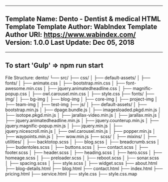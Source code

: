 ------------------------------------------------------
Template Name: Dento - Dentist & medical HTML Template
Template Author: WabIndex
Template Author URI: https://www.wabindex.com/
Version: 1.0.0
Last Update: Dec 05, 2018
-----------------------------------------------------

--------------------------------
To start 'Gulp' => npm run start
--------------------------------

File Structure:
dento/
└── src/
    ├── css/
    │   ├── default-assets/
    │   ├── fonts/
    │   ├── animate.css
    │   ├── bootstrap.min.css
    │   ├── font-awesome.min.css
    │   ├── jquery.animatedheadline.css
    │   ├── magnific-popup.css
    │   ├── owl.carousel.min.css
    │   ├── style.css
    ├── fonts/
    ├── img/
    │   ├── bg-img
    │   ├── blog-img
    │   ├── core-img
    │   ├── project-img
    │   ├── team-img
    │   ├── test-img
    ├── js/
    │   ├── default-assets/
    │   ├── bootstrap.min.js
    │   ├── dpage.bundle.js
    │   ├── imagesloaded.pkgd.min.js
    │   ├── isotope.pkgd.min.js
    │   ├── jarallax-video.min.js
    │   ├── jarallax.min.js
    │   ├── jquery.animatedheadline.min.js
    │   ├── jquery.counterup.min.js
    │   ├── jquery.magnific-popup.min.js
    │   ├── jquery.min.js
    │   ├── jquery.nicescroll.min.js
    │   ├── owl.carousel.min.js
    │   ├── popper.min.js
    │   ├── waypoints.min.js
    │   ├── wow.min.js
    ├── scss/
    │   ├── mixins/
    │   ├── utilities/
    │   ├── backtotop.scss
    │   ├── blog.scss
    │   ├── breadcrumb.scss
    │   ├── budentoles.scss
    │   ├── buttons.scss
    │   ├── contact.scss
    │   ├── footer.scss
    │   ├── header.scss
    │   ├── heading.scss
    │   ├── hero.scss
    │   ├── homeage.scss
    │   ├── preloader.scss
    │   ├── reboot.scss
    │   ├── sonar.scss
    │   ├── spacing.scss
    │   ├── style.scss
    │   ├── widget.scss
    ├── about.html
    ├── blog-details.html
    ├── blog.html
    ├── contact.html
    ├── index.html
    ├── pricing.html
    ├── service.html
    ├── style.css
    ├── style.css.map
